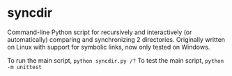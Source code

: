 # syncdir
Command-line Python script for recursively and interactively (or automatically) comparing and synchronizing 2 directories.
Originally written on Linux with support for symbolic links, now only tested on Windows.

To run the main script, `python syncdir.py /?`
To test the main script, `python -m unittest`
